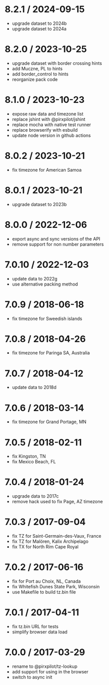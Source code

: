 
8.2.1 / 2024-09-15
==================

 * upgrade dataset to 2024b
 * upgrade dataset to 2024a

8.2.0 / 2023-10-25
==================

 * upgrade dataset with border crossing hints
 * add Muczne, PL to hints
 * add border_control to hints
 * reorganize pack code

8.1.0 / 2023-10-23
==================

 * expose raw data and timezone list
 * replace jshint with @pirxpilot/jshint
 * replace mocha with native test runner
 * replace browserify with esbuild
 * update node version in github actions

8.0.2 / 2023-10-21
==================

 * fix timezone for American Samoa

8.0.1 / 2023-10-21
==================

 * upgrade dataset to 2023b

8.0.0 / 2022-12-06
==================

 * export async and sync versions of the API
 * remove support for non number parameters

7.0.10 / 2022-12-03
===================

 * update data to 2022g
 * use alternative packing method

7.0.9 / 2018-06-18
==================

 * fix timezone for Sweedish islands

7.0.8 / 2018-04-26
==================

 * fix timezone for Paringa SA, Australia

7.0.7 / 2018-04-12
==================

 * update data to 2018d

7.0.6 / 2018-03-14
==================

 * fix timezone for Grand Portage, MN

7.0.5 / 2018-02-11
==================

 * fix Kingston, TN
 * fix Mexico Beach, FL

7.0.4 / 2018-01-24
==================

 * upgrade data to 2017c
 * remove hack used to fix Page, AZ timezone

7.0.3 / 2017-09-04
==================

 * fix TZ for Saint-Germain-des-Vaux, France
 * fix TZ for Malören, Kalix Archipelago
 * fix TX for North Rim Cape Royal

7.0.2 / 2017-06-16
==================

 * fix for Port au Choix, NL, Canada
 * fix Whitefish Dunes State Park, Wisconsin
 * use Makefile to build tz.bin file

7.0.1 / 2017-04-11
==================

 * fix tz.bin URL for tests
 * simplify browser data load

7.0.0 / 2017-03-29
==================

 * rename to @pirxpilot/tz-lookup
 * add support for using in the browser
 * switch to async init
